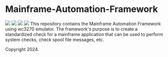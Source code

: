 # Mainframe-Automation-Framework
[![](https://img.shields.io/github/stars/faisalkhan91/Programming-Fundamentals?style=social)](https://github.com/faisalkhan91/Programming-Fundamentals/stargazers)
[![](https://img.shields.io/github/forks/faisalkhan91/Programming-Fundamentals?style=social)](https://github.com/faisalkhan91/Programming-Fundamentals/fork)
[![](https://img.shields.io/github/watchers/faisalkhan91/Programming-Fundamentals?style=social)](https://github.com/faisalkhan91/Programming-Fundamentals/subscription)
[![](https://img.shields.io/github/followers/faisalkhan91?style=social)](https://github.com/faisalkhan91)
This repository contains the Mainframe Automation Framework using wc3270 emulator. The framework's purpose is to create a standardized check for a mainframe application that can be used to perform system checks, check spool file messages, etc.

Copyright 2024.

